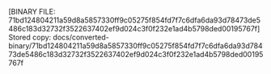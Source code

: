 [BINARY FILE: 71bd124804211a59d8a5857330ff9c05275f854fd7f7c6dfa6da93d78473de5486c183d32732f3522637402ef9d024c3f0f232e1ad4b5798ded00195767f]
Stored copy: docs/converted-binary/71bd124804211a59d8a5857330ff9c05275f854fd7f7c6dfa6da93d78473de5486c183d32732f3522637402ef9d024c3f0f232e1ad4b5798ded00195767f
